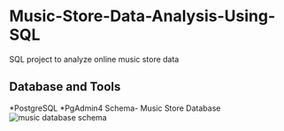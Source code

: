 # Music-Store-Data-Analysis-Using-SQL
SQL project to analyze online music store data
## Database and Tools
*PostgreSQL
*PgAdmin4
Schema- Music Store Database
![music database schema](https://github.com/erpankajstech/Music-Store-Data-Analysis-Using-SQL/assets/151434641/2776782a-eca7-4117-90b4-f3cc04396939)
